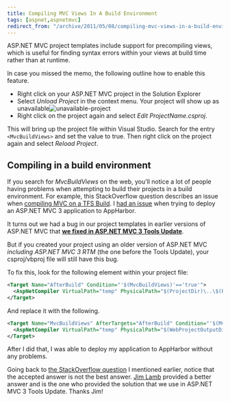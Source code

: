 ```yaml
---
title: Compiling MVC Views In A Build Environment
tags: [aspnet,aspnetmvc]
redirect_from: "/archive/2011/05/08/compiling-mvc-views-in-a-build-environment.aspx/"
---
```


ASP.NET MVC project templates include support for precompiling views,
which is useful for finding syntax errors within your views at build
time rather than at runtime.

In case you missed the memo, the following outline how to enable this
feature.

-   Right click on your ASP.NET MVC project in the Solution Explorer
-   Select *Unload Project* in the context menu. Your project will show
    up as
    unavailable![unavailable-project](https://haacked.com/images/haacked_com/WindowsLiveWriter/MvcBuildViews-and_799B/unavailable-project_c749a0c0-18ef-4691-9937-2ab42753eecf.png "unavailable-project")
-   Right click on the project again and select *Edit
    ProjectName.csproj*.

This will bring up the project file within Visual Studio. Search for the
entry `<MvcBuildViews>` and set the value to true. Then right click on
the project again and select *Reload Project*.

Compiling in a build environment
--------------------------------

If you search for *MvcBuildViews* on the web, you’ll notice a lot of
people having problems when attempting to build their projects in a
build environment. For example, this StackOverflow question describes an
issue when [compiling MVC on a TFS
Build](http://stackoverflow.com/questions/2566215/allowdefinition-machinetoapplication-error-when-publishing-from-vs2010-but-onl "ASP.NET MVC 1.0 AfterBuilding Views fails on TFS Build").
I [had an
issue](http://twitter.com/#!/haacked/status/67424234015698944 "Deploying to AppHarbor")
when trying to deploy an ASP.NET MVC 3 application to AppHarbor.

It turns out we had a bug in our project templates in earlier versions
of ASP.NET MVC that **[we fixed in ASP.NET MVC 3 Tools
Update](https://haacked.com/archive/2011/04/12/introducing-asp-net-mvc-3-tools-update.aspx "ASP.NET MVC 3 Tools Update")**.

But if you created your project using an older version of ASP.NET MVC
*including ASP.NET MVC 3 RTM* (the one before the Tools Update), your
csproj/vbproj file will still have this bug.

To fix this, look for the following element within your project file:

```xml
<Target Name="AfterBuild" Condition="'$(MvcBuildViews)'=='true'">
  <AspNetCompiler VirtualPath="temp" PhysicalPath="$(ProjectDir)\..\$(ProjectName)" />
</Target>
```

And replace it with the following.

```xml
<Target Name="MvcBuildViews" AfterTargets="AfterBuild" Condition="'$(MvcBuildViews)'=='true'">
  <AspNetCompiler VirtualPath="temp" PhysicalPath="$(WebProjectOutputDir)" />
</Target>
```

After I did that, I was able to deploy my application to AppHarbor
without any problems.

Going back to [the StackOverflow
question](http://stackoverflow.com/questions/755645/asp-net-mvc-1-0-afterbuilding-views-fails-on-tfs-build "MVC TFS Build Fails")
I mentioned earlier, notice that the accepted answer is not the best
answer. [Jim Lamb](http://blogs.msdn.com/jimlamb "Jim Lamb") provided a
better answer and is the one who provided the solution that we use in
ASP.NET MVC 3 Tools Update. Thanks Jim!

